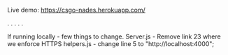 Live demo: https://csgo-nades.herokuapp.com/

.
.
.
.
.


If running locally - few things to change.
Server.js - Remove link 23 where we enforce HTTPS
helpers.js - change line 5 to "http://localhost:4000";
